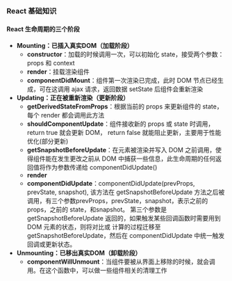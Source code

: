 ### React 基础知识
#### React 生命周期的三个阶段
- **Mounting：已插入真实DOM（加载阶段）**
	* **constructor**：加载的时候调用一次，可以初始化 state，接受两个参数：props 和 context
	* **render**：挂载渲染组件
	* **componentDidMount**：组件第一次渲染已完成，此时 DOM 节点已经生成，可在这调用 ajax 请求，返回数据 setState 后组件会重新渲染
- **Updating：正在被重新渲染（更新阶段）**
	* **getDerivedStateFromProps**：根据当前的 props 来更新组件的 state，每个 render 都会调用此方法
	* **shouldComponentUpdate**：组件接收新的 props 或 state 时调用，return true 就会更新 DOM， return false 就能阻止更新，主要用于性能优化(部分更新)
	* **getSnapshotBeforeUpdate**：在元素被渲染并写入 DOM 之前调用，使得组件能在发生更改之前从 DOM 中捕获一些信息，此生命周期的任何返回值将作为参数传递给 componentDidUpdate()
	* **render**
	* **componentDidUpdate**：componentDidUpdate(prevProps, prevState, snapshot), 该方法在 getSnapshotBeforeUpdate 方法之后被调用，有三个参数prevProps，prevState，snapshot，表示之前的 props，之前的 state，和snapshot。 第三个参数是 getSnapshotBeforeUpdate 返回的，如果触发某些回调函数时需要用到 DOM 元素的状态，则将对比或 计算的过程迁移至 getSnapshotBeforeUpdate，然后在 componentDidUpdate 中统一触发回调或更新状态。
- **Unmounting：已移出真实DOM（卸载阶段）**
	* **componentWillUnmount**：当组件要被从界面上移除的时候，就会调用。在这个函数中，可以做一些组件相关的清理工作

